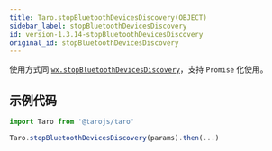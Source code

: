 ```yaml
---
title: Taro.stopBluetoothDevicesDiscovery(OBJECT)
sidebar_label: stopBluetoothDevicesDiscovery
id: version-1.3.14-stopBluetoothDevicesDiscovery
original_id: stopBluetoothDevicesDiscovery
---
```


使用方式同 [`wx.stopBluetoothDevicesDiscovery`](https://developers.weixin.qq.com/miniprogram/dev/api/wx.stopBluetoothDevicesDiscovery.html)，支持 `Promise` 化使用。

## 示例代码

```jsx
import Taro from '@tarojs/taro'

Taro.stopBluetoothDevicesDiscovery(params).then(...)
```

  